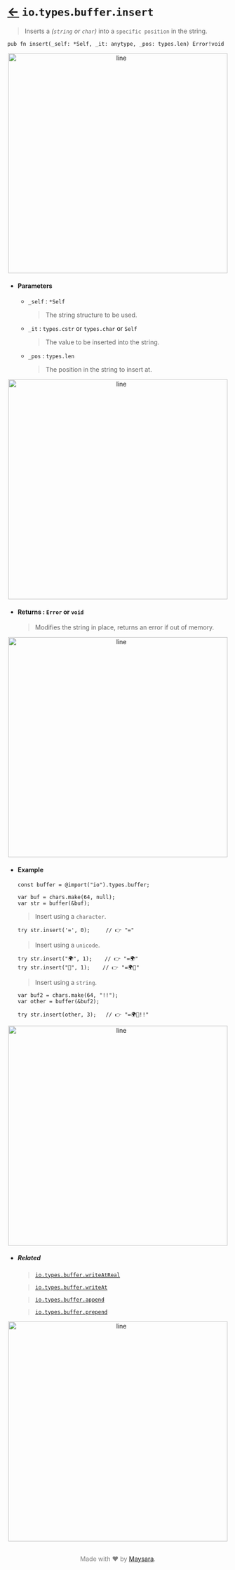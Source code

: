 # [←](../readme.md) `io`.`types`.`buffer`.`insert`

> Inserts a _(`string` or `char`)_ into a `specific position` in the string.

```zig
pub fn insert(_self: *Self, _it: anytype, _pos: types.len) Error!void
```


<div align="center">
<img src="https://raw.githubusercontent.com/Super-ZIG/io/refs/heads/main/docs/dist/img/md/line.png" alt="line" style="width:500px;"/>
</div>

- #### Parameters

    - `_self` : `*Self`

        > The string structure to be used.

    - `_it` : `types.cstr` or `types.char` or `Self`

        > The value to be inserted into the string.

    - `_pos` : `types.len`

        > The position in the string to insert at.

<div align="center">
<img src="https://raw.githubusercontent.com/Super-ZIG/io/refs/heads/main/docs/dist/img/md/line.png" alt="line" style="width:500px;"/>
</div>

- #### Returns : `Error` or `void`

    > Modifies the string in place, returns an error if out of memory.

<div align="center">
<img src="https://raw.githubusercontent.com/Super-ZIG/io/refs/heads/main/docs/dist/img/md/line.png" alt="line" style="width:500px;"/>
</div>

- #### Example

    ```zig
    const buffer = @import("io").types.buffer;
    ```

    ```zig
    var buf = chars.make(64, null);
    var str = buffer(&buf);
    ```

    > Insert using a `character`.

    ```zig
    try str.insert('=', 0);     // 👉 "="
    ```

    > Insert using a `unicode`.

    ```zig
    try str.insert("🌍", 1);    // 👉 "=🌍"
    try str.insert("🌟", 1);    // 👉 "=🌍🌟"
    ```

    > Insert using a `string`.

    ```zig
    var buf2 = chars.make(64, "!!");
    var other = buffer(&buf2);

    try str.insert(other, 3);   // 👉 "=🌍🌟!!"
    ```

<div align="center">
<img src="https://raw.githubusercontent.com/Super-ZIG/io/refs/heads/main/docs/dist/img/md/line.png" alt="line" style="width:500px;"/>
</div>

- ##### Related

  > [`io.types.buffer.writeAtReal`](./writeAtReal.md)

  > [`io.types.buffer.writeAt`](./writeAt.md)

  > [`io.types.buffer.append`](./append.md)

  > [`io.types.buffer.prepend`](./prepend.md)

<div align="center">
<img src="https://raw.githubusercontent.com/Super-ZIG/io/refs/heads/main/docs/dist/img/md/line.png" alt="line" style="width:500px;"/>
</div>

<p align="center" style="color:grey;"><br />Made with ❤️ by <a href="http://github.com/maysara-elshewehy" target="blank">Maysara</a>.</p>